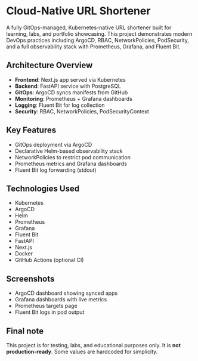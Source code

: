 # Cloud-Native URL Shortener

A fully GitOps-managed, Kubernetes-native URL shortener built for learning, labs, and portfolio showcasing. This project demonstrates modern DevOps practices including ArgoCD, RBAC, NetworkPolicies, PodSecurity, and a full observability stack with Prometheus, Grafana, and Fluent Bit.

## Architecture Overview

- **Frontend**: Next.js app served via Kubernetes
- **Backend**: FastAPI service with PostgreSQL
- **GitOps**: ArgoCD syncs manifests from GitHub
- **Monitoring**: Prometheus + Grafana dashboards
- **Logging**: Fluent Bit for log collection
- **Security**: RBAC, NetworkPolicies, PodSecurityContext


## Key Features

- GitOps deployment via ArgoCD
- Declarative Helm-based observability stack
- NetworkPolicies to restrict pod communication
- Prometheus metrics and Grafana dashboards
- Fluent Bit log forwarding (stdout)

## Technologies Used

- Kubernetes
- ArgoCD
- Helm
- Prometheus
- Grafana
- Fluent Bit
- FastAPI
- Next.js
- Docker
- GitHub Actions (optional CI)

## Screenshots

- ArgoCD dashboard showing synced apps
- Grafana dashboards with live metrics
- Prometheus targets page
- Fluent Bit logs in pod output

## Final note

This project is for testing, labs, and educational purposes only. It is **not production-ready**. Some values are hardcoded for simplicity.
